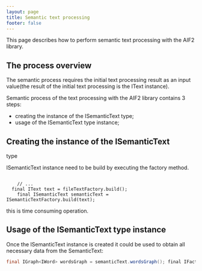 ```yaml
---
layout: page
title: Semantic text processing
footer: false
---
```


This page describes how to perform semantic text processing with the AIF2 library.

## The process overview

The semantic process requires the initial text processing result as an input value(the result of the initial text processing is the IText instance). 

Semantic process of the text processing with the AIF2 library contains 3 steps:

* creating the instance of the ISemanticText
 type;
* usage of the ISemanticText
 type instance; 

## Creating the instance of the ISemanticText
 type

ISemanticText instance need to be build by executing the factory method.

``` java import io.aif.pipeline.factory.semantic.ISemanticTextFactory; import io.aif.pipeline.model.ISemanticText;

    // ...
  final IText text = fileTextFactory.build();
    final ISemanticText semanticText = ISemanticTextFactory.build(text);
```

this is time consuming operation.

## Usage of the ISemanticText type instance

Once the ISemanticText instance is created it could be used to obtain all necessary data from the SemanticText:

``` java
final IGraph<IWord> wordsGraph = semanticText.wordsGraph(); final IFactQuery factQuery = semanticText.factQuery();
```